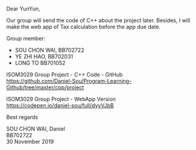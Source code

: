 Dear YunYun,

Our group will send the code of C++ about the project later. Besides, I will make the web app of  Tax calculation before the app due date. 

Group member:
- SOU CHON WAI, BB702722
- YE ZHI HAO, BB702031
- LONG TO BB701052     
   
ISOM3029 Group Project - C++ Code - GitHub   
https://github.com/Daniel-Sou/Program-Learning-Github/tree/master/cpp/project

ISOM3029 Group Project - WebApp Version   
https://codepen.io/daniel-sou/full/dyyVJbB

Best regards

SOU CHON WAI, Daniel   
BB702722   
30 November 2019